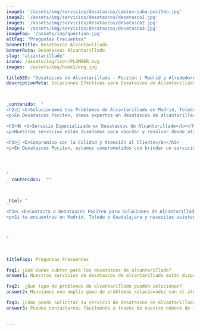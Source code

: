 ```yaml
---
image1: '/assets/img/servicios/desatascos/camion-cuba-pociten.jpg'
image2: '/assets/img/servicios/desatascos/desatasco1.jpg'
image3: '/assets/img/servicios/desatascos/desatasco2.jpg'
image4: '/assets/img/servicios/desatascos/desatasco3.jpg'
imageFaq: '/assets/img/question.jpg'
altFaq: "Preguntas Frecuentes"
bannerTitle: Desatascos Alcantarillado
bannerRuta: Desatascos Alcantarillado
slug: "alcantarillado"
icono: /assets/img/icon/PLUMBER.svg
imagen:  /assets/img/home1/eng.jpg

titleSEO: "Desatascos de Alcantarillado - Pociten | Madrid y Alrededores 💪👷‍♂️🚰"
descriptionMeta: Soluciones Efectivas para Desatascos de Alcantarillado por Desatascos Pociten en Madrid, Toledo y Guadalajara



_contenido:  " 
<h2>🌊 <b>Solucionamos tus Problemas de Alcantarillado en Madrid, Toledo y Guadalajara</b></h2>
<p>En Desatascos Pociten, somos expertos en desatascos de alcantarillado, ofreciendo soluciones efectivas y rápidas en la Comunidad de Madrid, Toledo y Guadalajara. Con años de experiencia y un equipo altamente capacitado, estamos listos para enfrentar todo tipo de problemas de alcantarillado.</p>

<h3>🛠️ <b>Servicio Especializado en Desatascos de Alcantarillado</b></h3>
<p>Nuestros servicios están diseñados para abordar y resolver desde atascos comunes hasta problemas más complejos. Utilizamos tecnología avanzada y métodos efectivos para garantizar un funcionamiento correcto del sistema de alcantarillado en el menor tiempo posible.<br></p>

<h3>🌟 <b>Compromiso con la Calidad y Atención al Cliente</b></h3>
<p>En Desatascos Pociten, estamos comprometidos con brindar un servicio de la más alta calidad, centrados en la funcionalidad y seguridad del sistema de alcantarillado y la satisfacción del cliente.<br></p>




"
_ contenido1:  ""



_html: "

<h3>📞 <b>Contacta a Desatascos Pociten para Soluciones de Alcantarillado</b></h3>
<p>Si te encuentras en Madrid, Toledo o Guadalajara y necesitas asistencia profesional con tu alcantarillado, contacta a Desatascos Pociten. Ofrecemos las mejores soluciones en desatascos de alcantarillado. ¡Llámanos hoy para solucionar tus preocupaciones de alcantarillado!<br></p>



"



titleFaqs: Preguntas Frecuentes

faq1: ¿Qué zonas cubren para los desatascos de alcantarillado?
answer1: Nuestros servicios de desatascos de alcantarillado están disponibles en toda la Comunidad de Madrid, así como en áreas seleccionadas de Toledo y Guadalajara. Nos esforzamos por ofrecer una respuesta rápida y eficiente en estas regiones.

faq2:  ¿Qué tipo de problemas de alcantarillado pueden solucionar?
answer2: Manejamos una amplia gama de problemas relacionados con el alcantarillado, desde obstrucciones simples hasta reparaciones más complejas y mantenimiento preventivo. Nuestro equipo está equipado para enfrentar cualquier desafío que tu sistema de alcantarillado pueda presentar.

faq3: ¿Cómo puedo solicitar su servicio de desatascos de alcantarillado?
answer3: Puedes contactarnos fácilmente a través de nuestro número de teléfono o formulario web. Nuestro equipo de atención al cliente te asistirá para programar una visita y resolver tus problemas de alcantarillado lo antes posible.


---
```

